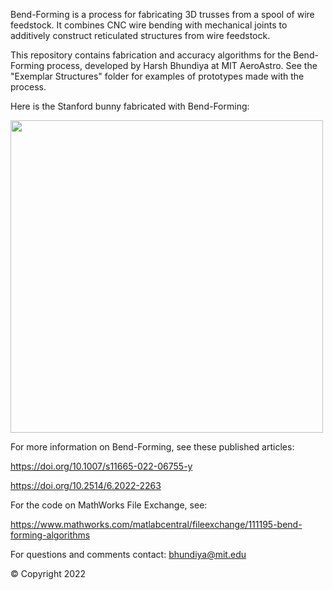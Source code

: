 Bend-Forming is a process for fabricating 3D trusses from a spool of wire feedstock.
It combines CNC wire bending with mechanical joints to additively construct reticulated structures from wire feedstock.

This repository contains fabrication and accuracy algorithms for the Bend-Forming process, developed by Harsh Bhundiya at MIT AeroAstro. 
See the "Exemplar Structures" folder for examples of prototypes made with the process.

Here is the Stanford bunny fabricated with Bend-Forming:

<img src="https://user-images.githubusercontent.com/46730108/166815930-fb4fe874-c03b-4bf9-b4a6-758ae2a42333.png" width="500" height="500">

For more information on Bend-Forming, see these published articles:

https://doi.org/10.1007/s11665-022-06755-y

https://doi.org/10.2514/6.2022-2263

For the code on MathWorks File Exchange, see:

https://www.mathworks.com/matlabcentral/fileexchange/111195-bend-forming-algorithms

For questions and comments contact: bhundiya@mit.edu

© Copyright 2022
